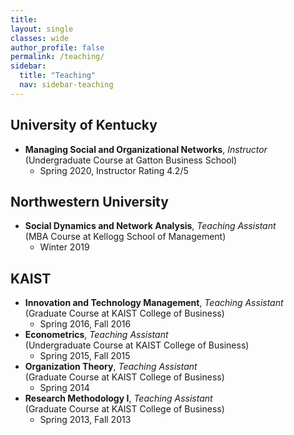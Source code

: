 ```yaml
---
title: 
layout: single
classes: wide
author_profile: false
permalink: /teaching/
sidebar:
  title: "Teaching"
  nav: sidebar-teaching
---
```


## University of Kentucky
+ **Managing Social and Organizational Networks**, *Instructor*     
(Undergraduate Course at Gatton Business School)
  + Spring 2020, Instructor Rating 4.2/5  


## Northwestern University
+ **Social Dynamics and Network Analysis**, *Teaching Assistant*   
(MBA Course at Kellogg School of Management) 
  + Winter 2019  


## KAIST
+ **Innovation and Technology Management**, *Teaching Assistant*   
(Graduate Course at KAIST College of Business) 
  + Spring 2016, Fall 2016  
+ **Econometrics**, *Teaching Assistant*   
(Undergraduate Course at KAIST College of Business)
  + Spring 2015, Fall 2015  
+ **Organization Theory**, *Teaching Assistant*  
(Graduate Course at KAIST College of Business)
  + Spring 2014  
+ **Research Methodology I**, *Teaching Assistant*    
(Graduate Course at KAIST College of Business)
  + Spring 2013, Fall 2013  
